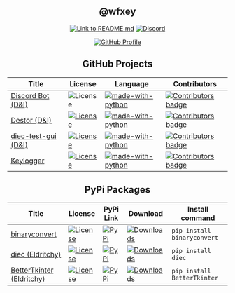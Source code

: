 <div align="center">

## @wfxey


[![Link to README.md](https://img.shields.io/badge/Link%20to%20README.md-8CA1AF?logo=readthedocs&logoColor=fff)](https://github.com/wfxey/wfxey/blob/main/README.md) [![Discord](https://img.shields.io/badge/Discord-5865F2?style=flat&logo=discord&logoColor=white)](https://discord.gg/rfrMnA4XCc)

<a href="https://github.com/wfxey"> <img src="https://komarev.com/ghpvc/?username=wfxey&color=red" alt="GitHub Profile"> </a>

## GitHub Projects

| Title | License | Language | Contributors |
|--|--|--|--|
| [Discord Bot (D&I)](https://github.com/D-I-Projects/Discord-Bot) | ![License](https://img.shields.io/badge/License-none-blue) | [![made-with-python](https://img.shields.io/badge/Made%20with-Python-1f425f.svg)](https://www.python.org/) | <a href="https://github.com/D-I-Projects/Discord-Bot/blob/master/CONTRIBUTING.md"><img src="https://img.shields.io/github/contributors-anon/D-I-Projects/Discord-Bot" alt="Contributors badge" /></a> |
| [Destor (D&I)](https://github.com/D-I-Projects/Destor) | [![License](https://img.shields.io/badge/License-MIT-blue)](https://github.com/D-I-Projects/Destor#license) | [![made-with-python](https://img.shields.io/badge/Made%20with-Python-1f425f.svg)](https://www.python.org/) | <a href="https://github.com/D-I-Projects/Destor/blob/master/CONTRIBUTING.md"><img src="https://img.shields.io/github/contributors-anon/D-I-Projects/Destor" alt="Contributors badge" /></a> |
| [diec-test-gui (D&I)](https://github.com/Eldritchy/diec-test-gui) | [![License](https://img.shields.io/badge/License-MIT-blue)](https://github.com/Eldritchy/diec-test-gui#license) | [![made-with-python](https://img.shields.io/badge/Made%20with-Python-1f425f.svg)](https://www.python.org/) | <a href="https://github.com/Eldritchy/diec-test-gui/blob/master/CONTRIBUTING.md"><img src="https://img.shields.io/github/contributors-anon/Eldritchy/diec-test-gui" alt="Contributors badge" /></a> |
| [Keylogger](https://github.com/wfxey/Keylogger) | [![License](https://img.shields.io/badge/License-MIT-blue)](https://github.com/wfxey/Keylogger#license) | [![made-with-python](https://img.shields.io/badge/Made%20with-Python-1f425f.svg)](https://www.python.org/) | <a href="https://github.com/wfxey/Keylogger/blob/master/CONTRIBUTING.md"><img src="https://img.shields.io/github/contributors-anon/wfxey/Keylogger" alt="Contributors badge" /></a> |

## PyPi Packages

| Title | License | PyPi Link | Download | Install command |
|--|--|--|--|--|
| [binaryconvert](https://github.com/wfxey/binaryconvert) | [![License](https://img.shields.io/badge/License-MIT-blue)](https://github.com/wfxey/binaryconvert#license) | [![PyPi](https://img.shields.io/badge/PyPi%20Link-FFFF00)](https://pypi.org/project/binaryconvert/) | [![Downloads](https://static.pepy.tech/badge/binaryconvert)](https://pepy.tech/project/binaryconvert) | ```pip install binaryconvert``` |
| [diec (Eldritchy)](https://github.com/D-I-Projects/diec) | [![License](https://img.shields.io/badge/License-MIT-blue)](https://github.com/D-I-Projects/diec#license) | [![PyPi](https://img.shields.io/badge/PyPi%20Link-FFFF00)](https://pypi.org/project/BetterTkinter/) | [![Downloads](https://static.pepy.tech/badge/diec)](https://pepy.tech/project/diec) | ```pip install diec``` |
| [BetterTkinter (Eldritchy)](https://github.com/Eldritchy/BetterTkinter) | [![License](https://img.shields.io/badge/License-MIT-blue)](https://github.com/Eldritchy/BetterTkinter#license) | [![PyPi](https://img.shields.io/badge/PyPi%20Link-FFFF00)](https://pypi.org/project/diec/) | [![Downloads](https://static.pepy.tech/badge/bettertkinter)](https://pepy.tech/project/BetterTkinter) | ```pip install BetterTkinter``` |

</div>
